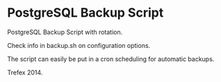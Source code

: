 PostgreSQL Backup Script 
================

PostgreSQL Backup Script with rotation.

Check info in backup.sh on configuration options.

The script can easily be put in a cron scheduling for automatic backups.

Trefex 2014.
